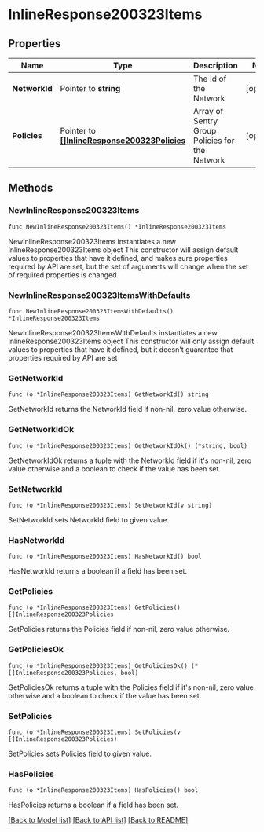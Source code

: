 # InlineResponse200323Items

## Properties

Name | Type | Description | Notes
------------ | ------------- | ------------- | -------------
**NetworkId** | Pointer to **string** | The Id of the Network | [optional] 
**Policies** | Pointer to [**[]InlineResponse200323Policies**](InlineResponse200323Policies.md) | Array of Sentry Group Policies for the Network | [optional] 

## Methods

### NewInlineResponse200323Items

`func NewInlineResponse200323Items() *InlineResponse200323Items`

NewInlineResponse200323Items instantiates a new InlineResponse200323Items object
This constructor will assign default values to properties that have it defined,
and makes sure properties required by API are set, but the set of arguments
will change when the set of required properties is changed

### NewInlineResponse200323ItemsWithDefaults

`func NewInlineResponse200323ItemsWithDefaults() *InlineResponse200323Items`

NewInlineResponse200323ItemsWithDefaults instantiates a new InlineResponse200323Items object
This constructor will only assign default values to properties that have it defined,
but it doesn't guarantee that properties required by API are set

### GetNetworkId

`func (o *InlineResponse200323Items) GetNetworkId() string`

GetNetworkId returns the NetworkId field if non-nil, zero value otherwise.

### GetNetworkIdOk

`func (o *InlineResponse200323Items) GetNetworkIdOk() (*string, bool)`

GetNetworkIdOk returns a tuple with the NetworkId field if it's non-nil, zero value otherwise
and a boolean to check if the value has been set.

### SetNetworkId

`func (o *InlineResponse200323Items) SetNetworkId(v string)`

SetNetworkId sets NetworkId field to given value.

### HasNetworkId

`func (o *InlineResponse200323Items) HasNetworkId() bool`

HasNetworkId returns a boolean if a field has been set.

### GetPolicies

`func (o *InlineResponse200323Items) GetPolicies() []InlineResponse200323Policies`

GetPolicies returns the Policies field if non-nil, zero value otherwise.

### GetPoliciesOk

`func (o *InlineResponse200323Items) GetPoliciesOk() (*[]InlineResponse200323Policies, bool)`

GetPoliciesOk returns a tuple with the Policies field if it's non-nil, zero value otherwise
and a boolean to check if the value has been set.

### SetPolicies

`func (o *InlineResponse200323Items) SetPolicies(v []InlineResponse200323Policies)`

SetPolicies sets Policies field to given value.

### HasPolicies

`func (o *InlineResponse200323Items) HasPolicies() bool`

HasPolicies returns a boolean if a field has been set.


[[Back to Model list]](../README.md#documentation-for-models) [[Back to API list]](../README.md#documentation-for-api-endpoints) [[Back to README]](../README.md)


